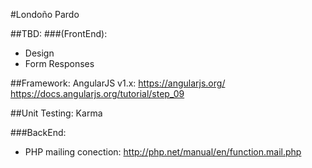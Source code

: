 #Londoño Pardo

##TBD: 
###(FrontEnd):
- Design
- Form Responses

##Framework:
AngularJS v1.x: https://angularjs.org/
https://docs.angularjs.org/tutorial/step_09

##Unit Testing:
Karma



###BackEnd:
- PHP mailing conection: http://php.net/manual/en/function.mail.php

